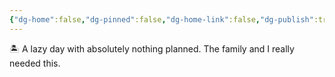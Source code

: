 ```yaml
---
{"dg-home":false,"dg-pinned":false,"dg-home-link":false,"dg-publish":true,"tags":["dgblip"],"disabled rules":["yaml-title","yaml-title-alias","file-name-heading"],"title":"philipp on mastodon @ 2024-03-29","created-date":"2024-03-29T12:36:22","id":112179005520956510,"updated-date":"2025-05-02T08:50:44","dg-path":"blips/112179005520956519.md","permalink":"/blips/112179005520956519/","dgPassFrontmatter":true}
---
```



🏝️ A lazy day with absolutely nothing planned. The family and I really needed this.



